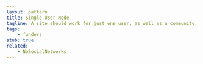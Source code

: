 ```yaml
---
layout: pattern
title: Single User Mode
tagline: A site should work for just one user, as well as a community.
tags:
    - funders
stub: true
related:
    - NoSocialNetworks
---
```

